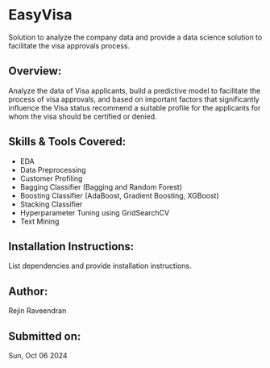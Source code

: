 # **EasyVisa**
Solution to analyze the company data and provide a data science solution to facilitate the visa approvals process.

## **Overview:**
Analyze the data of Visa applicants, build a predictive model to facilitate the process of visa approvals, and based on important factors that significantly influence the Visa status recommend a suitable profile for the applicants for whom the visa should be certified or denied.

## **Skills & Tools Covered:**
- EDA
- Data Preprocessing
- Customer Profiling
- Bagging Classifier (Bagging and Random Forest)
- Boosting Classifier (AdaBoost, Gradient Boosting, XGBoost)
- Stacking Classifier
- Hyperparameter Tuning using GridSearchCV
- Text Mining

## **Installation Instructions:**
List dependencies and provide installation instructions.

## **Author:**
Rejin Raveendran

## **Submitted on:**
Sun, Oct 06 2024
